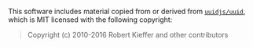 This software includes material copied from or derived from 
[`uuidjs/uuid`](https://github.com/uuidjs/uuid),
which is MIT licensed with the following copyright:

> Copyright (c) 2010-2016 Robert Kieffer and other contributors
